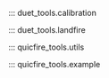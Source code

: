 ::: duet_tools.calibration

::: duet_tools.landfire

::: quicfire_tools.utils

::: quicfire_tools.example
